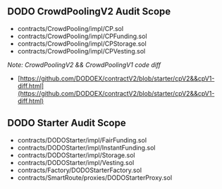 ## DODO CrowdPoolingV2 Audit Scope

- contracts/CrowdPooling/impl/CP.sol
- contracts/CrowdPooling/impl/CPFunding.sol
- contracts/CrowdPooling/impl/CPStorage.sol
- contracts/CrowdPooling/impl/CPVesting.sol

*Note: CrowdPoolingV2 && CrowdPoolingV1 code diff*

- [https://github.com/DODOEX/contractV2/blob/starter/cpV2&&cpV1-diff.html](https://github.com/DODOEX/contractV2/blob/starter/cpV2&&cpV1-diff.html)

## DODO Starter Audit Scope

- contracts/DODOStarter/impl/FairFunding.sol
- contracts/DODOStarter/impl/InstantFunding.sol
- contracts/DODOStarter/impl/Storage.sol
- contracts/DODOStarter/impl/Vesting.sol
- contracts/Factory/DODOStarterFactory.sol
- contracts/SmartRoute/proxies/DODOStarterProxy.sol